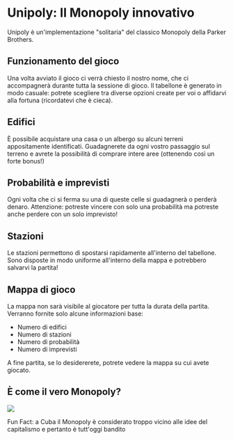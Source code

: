﻿# Unipoly: Il Monopoly innovativo
Unipoly è un'implementazione "solitaria" del classico Monopoly della Parker Brothers.

## Funzionamento del gioco
Una volta avviato il gioco ci verrà chiesto il nostro nome, che ci accompagnerà durante tutta la sessione di gioco.
Il tabellone è generato in modo casuale: potrete scegliere tra diverse opzioni create per voi o affidarvi alla fortuna (ricordatevi che è cieca).
## Edifici
È possibile acquistare una casa o un albergo su alcuni terreni appositamente identificati. Guadagnerete da ogni vostro passaggio sul terreno e avrete la possibilità di comprare intere aree (ottenendo così un forte bonus!)
## Probabilità e imprevisti
Ogni volta che ci si ferma su una di queste celle si guadagnerà o perderà denaro. Attenzione: potreste vincere con solo una probabilità ma potreste anche perdere con un solo imprevisto!
## Stazioni
Le stazioni permettono di spostarsi rapidamente all'interno del tabellone. Sono disposte in modo uniforme all'interno della mappa e potrebbero salvarvi la partita!
## Mappa di gioco
La mappa non sarà visibile al giocatore per tutta la durata della partita. Verranno fornite solo alcune informazioni base:

 - Numero di edifici
 - Numero di stazioni
 - Numero di probabilità
 - Numero di imprevisti

A fine partita, se lo desidererete, potrete vedere la mappa su cui avete giocato.

## È come il vero Monopoly?
![](https://i.kym-cdn.com/photos/images/newsfeed/001/457/331/a37.jpg)

Fun Fact: a Cuba il Monopoly è considerato troppo vicino alle idee del capitalismo e pertanto è tutt'oggi bandito


